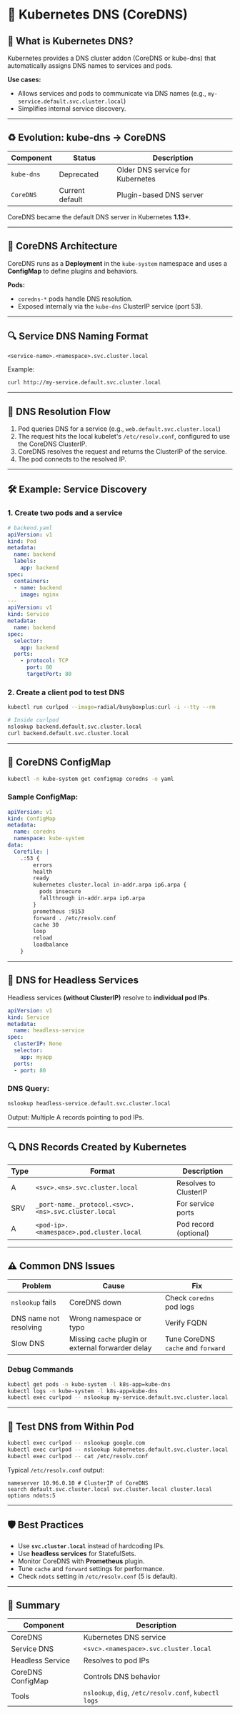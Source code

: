 # 🧠 Kubernetes DNS (CoreDNS)

## 📘 What is Kubernetes DNS?

Kubernetes provides a DNS cluster addon (CoreDNS or kube-dns) that automatically assigns DNS names to services and pods.

**Use cases:**

* Allows services and pods to communicate via DNS names (e.g., `my-service.default.svc.cluster.local`)
* Simplifies internal service discovery.

---

## ♻️ Evolution: kube-dns → CoreDNS

| Component  | Status          | Description                      |
| ---------- | --------------- | -------------------------------- |
| `kube-dns` | Deprecated      | Older DNS service for Kubernetes |
| `CoreDNS`  | Current default | Plugin-based DNS server          |

CoreDNS became the default DNS server in Kubernetes **1.13+**.

---

## 🔧 CoreDNS Architecture

CoreDNS runs as a **Deployment** in the `kube-system` namespace and uses a **ConfigMap** to define plugins and behaviors.

**Pods:**

* `coredns-*` pods handle DNS resolution.
* Exposed internally via the `kube-dns` ClusterIP service (port 53).

---

## 🔍 Service DNS Naming Format

```
<service-name>.<namespace>.svc.cluster.local
```

Example:

```bash
curl http://my-service.default.svc.cluster.local
```

---

## 🧬 DNS Resolution Flow

1. Pod queries DNS for a service (e.g., `web.default.svc.cluster.local`)
2. The request hits the local kubelet's `/etc/resolv.conf`, configured to use the CoreDNS ClusterIP.
3. CoreDNS resolves the request and returns the ClusterIP of the service.
4. The pod connects to the resolved IP.

---

## 🛠️ Example: Service Discovery

### 1. Create two pods and a service

```yaml
# backend.yaml
apiVersion: v1
kind: Pod
metadata:
  name: backend
  labels:
    app: backend
spec:
  containers:
  - name: backend
    image: nginx
---
apiVersion: v1
kind: Service
metadata:
  name: backend
spec:
  selector:
    app: backend
  ports:
    - protocol: TCP
      port: 80
      targetPort: 80
```

### 2. Create a client pod to test DNS

```bash
kubectl run curlpod --image=radial/busyboxplus:curl -i --tty --rm
```

```bash
# Inside curlpod
nslookup backend.default.svc.cluster.local
curl backend.default.svc.cluster.local
```

---

## 📜 CoreDNS ConfigMap

```bash
kubectl -n kube-system get configmap coredns -o yaml
```

### Sample ConfigMap:

```yaml
apiVersion: v1
kind: ConfigMap
metadata:
  name: coredns
  namespace: kube-system
data:
  Corefile: |
    .:53 {
        errors
        health
        ready
        kubernetes cluster.local in-addr.arpa ip6.arpa {
          pods insecure
          fallthrough in-addr.arpa ip6.arpa
        }
        prometheus :9153
        forward . /etc/resolv.conf
        cache 30
        loop
        reload
        loadbalance
    }
```

---

## 📂 DNS for Headless Services

Headless services **(without ClusterIP)** resolve to **individual pod IPs**.

```yaml
apiVersion: v1
kind: Service
metadata:
  name: headless-service
spec:
  clusterIP: None
  selector:
    app: myapp
  ports:
  - port: 80
```

### DNS Query:

```bash
nslookup headless-service.default.svc.cluster.local
```

Output:
Multiple A records pointing to pod IPs.

---

## 🔍 DNS Records Created by Kubernetes

| Type | Format                                              | Description           |
| ---- | --------------------------------------------------- | --------------------- |
| A    | `<svc>.<ns>.svc.cluster.local`                      | Resolves to ClusterIP |
| SRV  | `_port-name._protocol.<svc>.<ns>.svc.cluster.local` | For service ports     |
| A    | `<pod-ip>.<namespace>.pod.cluster.local`            | Pod record (optional) |

---

## ⚠️ Common DNS Issues

| Problem                | Cause                                              | Fix                                |
| ---------------------- | -------------------------------------------------- | ---------------------------------- |
| `nslookup` fails       | CoreDNS down                                       | Check `coredns` pod logs           |
| DNS name not resolving | Wrong namespace or typo                            | Verify FQDN                        |
| Slow DNS               | Missing `cache` plugin or external forwarder delay | Tune CoreDNS `cache` and `forward` |

### Debug Commands

```bash
kubectl get pods -n kube-system -l k8s-app=kube-dns
kubectl logs -n kube-system -l k8s-app=kube-dns
kubectl exec curlpod -- nslookup my-service.default.svc.cluster.local
```

---

## 🧪 Test DNS from Within Pod

```bash
kubectl exec curlpod -- nslookup google.com
kubectl exec curlpod -- nslookup kubernetes.default.svc.cluster.local
kubectl exec curlpod -- cat /etc/resolv.conf
```

Typical `/etc/resolv.conf` output:

```
nameserver 10.96.0.10 # ClusterIP of CoreDNS
search default.svc.cluster.local svc.cluster.local cluster.local
options ndots:5
```

---

## 🛡️ Best Practices

* Use **`svc.cluster.local`** instead of hardcoding IPs.
* Use **headless services** for StatefulSets.
* Monitor CoreDNS with **Prometheus** plugin.
* Tune `cache` and `forward` settings for performance.
* Check `ndots` setting in `/etc/resolv.conf` (5 is default).

---

## 📌 Summary

| Component         | Description                                           |
| ----------------- | ----------------------------------------------------- |
| CoreDNS           | Kubernetes DNS service                                |
| Service DNS       | `<svc>.<namespace>.svc.cluster.local`                 |
| Headless Service  | Resolves to pod IPs                                   |
| CoreDNS ConfigMap | Controls DNS behavior                                 |
| Tools             | `nslookup`, `dig`, `/etc/resolv.conf`, `kubectl logs` |
